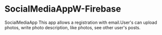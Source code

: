 # SocialMediaAppW-Firebase
SocialMediaApp
This app allows a registration with email.User's can upload photos, write photo description, like photos, see other user's posts.
